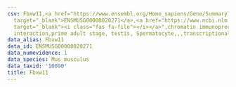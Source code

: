 ```yaml
---
csv: Fbxw11,<a href="https://www.ensembl.org/Homo_sapiens/Gene/Summary?db=core;g=ENSMUSG00000020271"
  target="_blank">ENSMUSG00000020271</a>,<a href="https://www.ncbi.nlm.nih.gov/pubmed/25450459"
  target="_blank"><i class="fas fa-file"></i></a>",chromatin immunoprecipitation assay,direct
  interaction,prime adult stage, testis, Spermatocyte,,,transcriptional regulation,
data_alias: Fbxw11
data_id: ENSMUSG00000020271
data_numevidence: 1
data_species: Mus musculus
data_taxid: '10090'
title: Fbxw11
---
```

